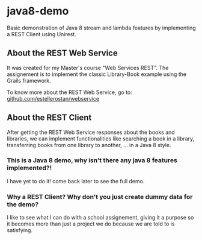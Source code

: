 # java8-demo

Basic demonstration of Java 8 stream and lambda features by implementing a REST Client using Unirest.

## About the REST Web Service
It was created for my Master's course "Web Services REST". The assignement is to implement the classic Library-Book example using the Grails framework.

To know more about the REST Web Service, go to: 
[github.com/estellerostan/webservice]( https://github.com/estellerostan/webservice)
 
 ## About the REST Client
After getting the REST Web Service responses about the books and libraries, we can implement functionalities like searching a book in a library, transferring books from one library to another, ... in a Java 8 style.

### This is a Java 8 demo, why isn't there any java 8 features implemented?!
I have yet to do it! come back later to see the full demo.

### Why a REST Client? Why don't you just create dummy data for the demo?
I like to see what I can do with a school assignement, giving it a purpose so it becomes more than just a project we do because we are told to is satisfying.

